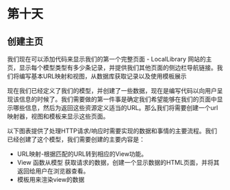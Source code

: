 # 第十天

## 创建主页

我们现在可以添加代码来显示我们的第一个完整页面 -  LocalLibrary 网站的主页，显示每个模型类型有多少条记录，并提供我们其他页面的侧边栏导航链接。我们将编写基本URL映射和视图，从数据库获取记录以及使用模板展示

现在我们已经定义了我们的模型，并创建了一些数据，现在是编写代码以向用户呈现该信息的时候了。我们需要做的第一件事是确定我们希望能够在我们的页面中显示哪些信息，然后为返回这些资源定义适当的URL。那么我们将需要创建一个url映射器，视图和模板来显示这些页面。

以下图表提供了处理HTTP请求/响应时需要实现的数据和事情的主要流程。我们已经创建了这个模型，我们需要创建的主要内容是：

+ URL映射-根据匹配的URL转到相应的View功能。
+ View 函数从模型 获取请求的数据，创建一个显示数据的HTML页面，并将其返回给用户在浏览器查看。
+ 模板用来渲染view的数据

